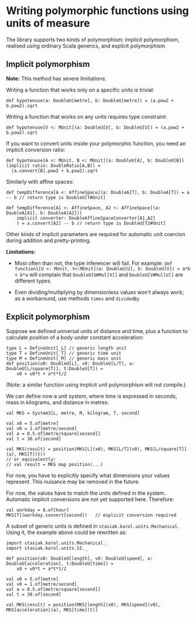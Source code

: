 Writing polymorphic functions using units of measure
====================================================

The library supports two kinds of polymorphism: implicit polymorphism, realised using ordinary Scala generics, and explicit polymorphism.

Implicit polymorphism
---------------------

**Note:** This method has severe limitations.

Writing a function that works only on a specific units is trivial:

    def hypotenuse(a: DoubleU[metre], b: DoubleU[metre]) = (a.pow2 + b.pow2).sqrt

Writing a function that works on any units requires type constraint:

    def hypotenuse[U <: MUnit](a: DoubleU[U], b: DoubleU[U]) = (a.pow2 + b.pow2).sqrt

If you want to convert units inside your polymorphic function, you need an implicit conversion ratio:

    def hypotenuse[A <: MUnit, B <: MUnit](a: DoubleU[A], b: DoubleU[B])(implicit ratio: DoubleRatio[A,B]) = 
      (a.convert[B].pow2 + b.pow2).sqrt

Similarly with affine spaces:

    def tempDifference[A <: AffineSpace](a: DoubleA[T], b: DoubleA[T]) = a -- b // return type is DoubleU[T#Unit]

    def tempDifference[A1 <: AffineSpace, A2 <: AffineSpace](a: DoubleA[A1], b: DoubleA[A2])(
        implicit converter: DoubleAffineSpaceConverter[A1,A2]
        ) = a.convert[A2] -- b // return type is DoubleU[T2#Unit]

Other kinds of implicit parameters are required for automatic unit coercion during addition and pretty-printing.

**Limitations:**

* Most often than not, the type inferencer will fail. For example: `def function1[U <: MUnit, V<:MUnit](a: DoubleU[U], b: DoubleU[V]) = a*b + b*a` will complain that `DoubleU[U#Mul[V]]` and `DoubleU[V#Mul[U]]` are different types.

* Even dividing/multiplying by dimensionless values won't always work; as a workaround, use methods `times` and `dividedBy`

Explicit polymorphism
---------------------

Suppose we defined universal units of distance and time, plus a function to calculate position of a body under constant acceleration:

	type L = DefineUnit[_L] // generic length unit
	type T = DefineUnit[_T] // generic time unit
	type M = DefineUnit[_M] // generic mass unit
	def position(x0: DoubleU[L], v0: DoubleU[L/T], a: DoubleU[L/square[T]], t:DoubleU[T]) = 
		x0 + v0*t + a*t*t/2

(Note: a similar function using implicit unit polymorphism will not compile.)

We can define now a unit system, where time is expressed in seconds, mass in kilograms, and distance in metres:

	val MKS = System3[L, metre, M, kilogram, T, second]

	val x0 = 5.of[metre]
	val v0 = 1.of[metre/second]
	val a = 0.5.of[metre/square[second]]
	val t = 30.of[second]

	val MKS(result) = position(MKS[L](x0), MKS[L/T](v0), MKS[L/square[T]](a), MKS[T](t))
	// or equivalently:
	// val result = MKS map position(...)

For now, you have to explicitly specify what dimensions your values represent. This nuisance may be removed in the future.

For now, the values have to match the units defined in the system. Automatic implicit conversions are not yet supported here. Therefore:

	val workday = 8.of[hour]
	MKS[T](workday.convert[second])   // explicit conversion required

A subset of generic units is defined in `stasiak.karol.units.Mechanical`. Using it, the example above could be rewritten as:

	import stasiak.karol.units.Mechanical._
	import stasiak.karol.units.SI._

	def position(x0: DoubleU[length], v0: DoubleU[speed], a: DoubleU[acceleration], t:DoubleU[time]) = 
		x0 + v0*t + a*t*t/2

	val x0 = 5.of[metre]
	val v0 = 1.of[metre/second]
	val a = 0.5.of[metre/square[second]]
	val t = 30.of[second]

	val MKS(result) = position(MKS[length](x0), MKS[speed](v0), MKS[acceleration](a), MKS[time](t))